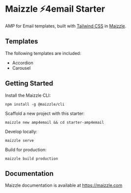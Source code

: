 # Maizzle ⚡4email Starter

AMP for Email templates, built with [Tailwind CSS](https://tailwindcss.com/) in [Maizzle](https://maizzle.com).

## Templates

The following templates are included:

- Accordion
- Carousel

## Getting Started

Install the Maizzle CLI:

```
npm install -g @maizzle/cli
```

Scaffold a new project with this starter:

```
maizzle new amp4email && cd starter-amp4email
```

Develop locally:

```
maizzle serve
```

Build for production:

```
maizzle build production
```

## Documentation

Maizzle documentation is available at https://maizzle.com
